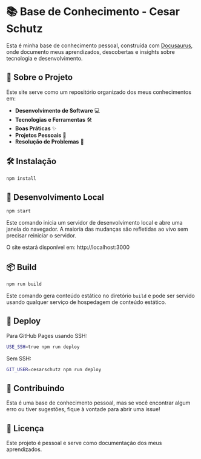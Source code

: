 # 📚 Base de Conhecimento - Cesar Schutz

Esta é minha base de conhecimento pessoal, construída com [Docusaurus](https://docusaurus.io/), onde documento meus aprendizados, descobertas e insights sobre tecnologia e desenvolvimento.

## 🚀 Sobre o Projeto

Este site serve como um repositório organizado dos meus conhecimentos em:

- **Desenvolvimento de Software** 💻
- **Tecnologias e Ferramentas** 🛠️
- **Boas Práticas** ✨
- **Projetos Pessoais** 🚀
- **Resolução de Problemas** 🔧

## 🛠️ Instalação

```bash
npm install
```

## 🔧 Desenvolvimento Local

```bash
npm start
```

Este comando inicia um servidor de desenvolvimento local e abre uma janela do navegador. A maioria das mudanças são refletidas ao vivo sem precisar reiniciar o servidor.

O site estará disponível em: http://localhost:3000

## 📦 Build

```bash
npm run build
```

Este comando gera conteúdo estático no diretório `build` e pode ser servido usando qualquer serviço de hospedagem de conteúdo estático.

## 🚀 Deploy

Para GitHub Pages usando SSH:

```bash
USE_SSH=true npm run deploy
```

Sem SSH:

```bash
GIT_USER=cesarschutz npm run deploy
```

## 📝 Contribuindo

Esta é uma base de conhecimento pessoal, mas se você encontrar algum erro ou tiver sugestões, fique à vontade para abrir uma issue!

## 📄 Licença

Este projeto é pessoal e serve como documentação dos meus aprendizados.
